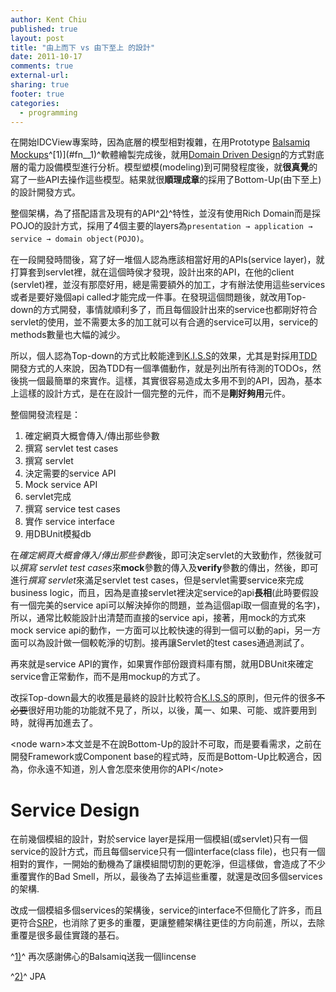 ```yaml
---
author: Kent Chiu
published: true
layout: post
title: "由上而下 vs 由下至上 的設計"
date: 2011-10-17
comments: true
external-url:
sharing: true
footer: true
categories:
  - programming
---
```




在開始IDCView專案時，因為底層的模型相對複雜，在用Prototype [Balsamiq
Mockups](http://www.balsamiq.com/products/mockups "http://www.balsamiq.com/products/mockups")^[1)](#fn__1)^軟體繪製完成後，就用[Domain
Driven
Design](http://wiki.kent-chiu.com/doku.php?id=prog:top-down_v.s_bottom-up_design "prog:top-down_v.s_bottom-up_design")的方式對底層的電力設備模型進行分析。模型塑模(modeling)到可開發程度後，就**很真覺**的寫了一些API去操作這些模型。結果就很**順理成章**的採用了Bottom-Up(由下至上)的設計開發方式。

整個架構，為了搭配語言及現有的API^[2)](#fn__2)^特性，並沒有使用Rich
Domain而是採POJO的設計方式，採用了4個主要的layers為`presentation → application → service → domain object(POJO)`。

在一段開發時間後，寫了好一堆個人認為應該相當好用的APIs(service
layer)，就打算套到servlet裡，就在這個時侯才發現，設計出來的API，在他的client
(servlet)裡，並沒有那麼好用，總是需要額外的加工，才有辦法使用這些services或者是要好幾個api
called才能完成一件事。在發現這個問題後，就改用Top-down的方式開發，事情就順利多了，而且每個設計出來的service也都剛好符合servlet的使用，並不需要太多的加工就可以有合適的service可以用，service的methods數量也大幅的減少。

所以，個人認為Top-down的方式比較能達到[K.I.S.S](http://wiki.kent-chiu.com/doku.php?id=prog:k.i.s.s "prog:k.i.s.s")的效果，尤其是對採用[TDD](http://wiki.kent-chiu.com/doku.php?id=prog:tdd "prog:tdd")開發方式的人來說，因為TDD有一個準備動作，就是列出所有待測的TODOs，然後挑一個最簡單的來實作。這樣，其實很容易造成太多用不到的API，因為，基本上這樣的設計方式，是在在設計一個完整的元件，而不是**剛好夠用**元件。

整個開發流程是：

1.  確定網頁大概會傳入/傳出那些參數
2.  撰寫 servlet test cases
3.  撰寫 servlet
4.  決定需要的service API
5.  Mock service API
6.  servlet完成
7.  撰寫 service test cases
8.  實作 service interface
9.  用DBUnit模擬db

在*確定網頁大概會傳入/傳出那些參數*後，即可決定servlet的大致動作，然後就可以*撰寫
servlet test
cases*來**mock**參數的傳入及**verify**參數的傳出，然後，即可進行*撰寫
servlet*來滿足servlet test cases，但是servlet需要service來完成 business
logic，而且，因為是直接servlet裡決定service的api**長相**(此時要假設有一個完美的service
api可以解決掉你的問題，並為這個api取一個直覺的名字)，所以，通常比較能設計出清楚而直接的service
api，接著，用mock的方式來mock service
api的動作，一方面可以比較快速的得到一個可以動的api，另一方面可以為設計做一個較乾淨的切割。接再讓Servlet的test
cases通過測試了。

再來就是service
API的實作，如果實作部份跟資料庫有關，就用DBUnit來確定service會正常動作，而不是用mockup的方式了。

改採Top-down最大的收獲是最終的設計比較符合[K.I.S.S](http://wiki.kent-chiu.com/doku.php?id=prog:k.i.s.s "prog:k.i.s.s")的原則，但元件的很多~~不必要~~很好用功能的功能就不見了，所以，以後，萬一、如果、可能、或許要用到時，就得再加進去了。

\<node
warn\>本文並是不在說Bottom-Up的設計不可取，而是要看需求，之前在開發Framework或Component
base的程式時，反而是Bottom-Up比較適合，因為，你永遠不知道，別人會怎麼來使用你的API\</note\>

Service Design
==============

在前幾個模組的設計，對於service
layer是採用一個模組(或servlet)只有一個service的設計方式，而且每個service只有一個interface(class
file)，也只有一個相對的實作，一開始的動機為了讓模組間切割的更乾淨，但這樣做，會造成了不少重覆實作的Bad
Smell，所以，最後為了去掉這些重覆，就還是改回多個services的架構.

改成一個模組多個services的架構後，service的interface不但簡化了許多，而且更符合[SRP](http://wiki.kent-chiu.com/doku.php?id=prog:ood_5_principles#srp "prog:ood_5_principles")，也消除了更多的重覆，更讓整體架構往更佳的方向前進，所以，去除重覆是很多最佳實踐的基石。



^[1)](#fnt__1)^ 再次感謝佛心的Balsamiq送我一個lincense

^[2)](#fnt__2)^ JPA